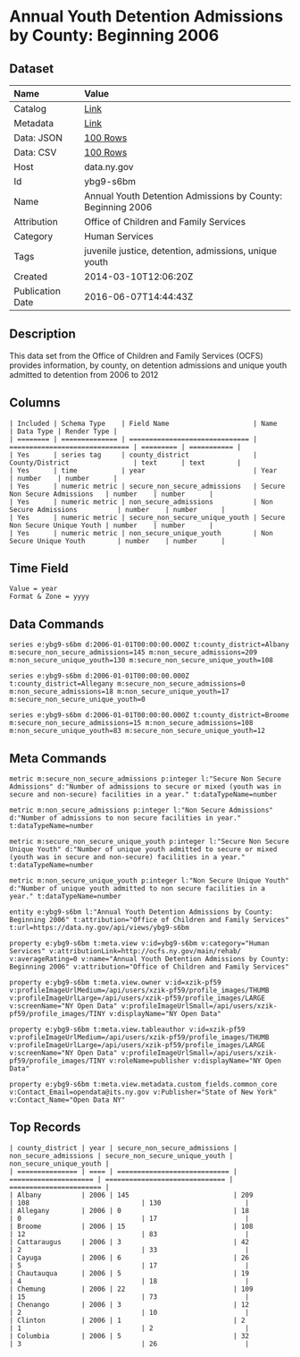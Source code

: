 # Annual Youth Detention Admissions by County: Beginning 2006

## Dataset

| Name | Value |
| :--- | :---- |
| Catalog | [Link](https://catalog.data.gov/dataset/annual-youth-detention-admissions-by-county-beginning-2006) |
| Metadata | [Link](https://data.ny.gov/api/views/ybg9-s6bm) |
| Data: JSON | [100 Rows](https://data.ny.gov/api/views/ybg9-s6bm/rows.json?max_rows=100) |
| Data: CSV | [100 Rows](https://data.ny.gov/api/views/ybg9-s6bm/rows.csv?max_rows=100) |
| Host | data.ny.gov |
| Id | ybg9-s6bm |
| Name | Annual Youth Detention Admissions by County: Beginning 2006 |
| Attribution | Office of Children and Family Services |
| Category | Human Services |
| Tags | juvenile justice, detention, admissions, unique youth |
| Created | 2014-03-10T12:06:20Z |
| Publication Date | 2016-06-07T14:44:43Z |

## Description

This data set from the Office of Children and Family Services (OCFS) provides information, by county, on detention admissions and unique youth admitted to detention from 2006 to 2012

## Columns

```ls
| Included | Schema Type    | Field Name                     | Name                           | Data Type | Render Type |
| ======== | ============== | ============================== | ============================== | ========= | =========== |
| Yes      | series tag     | county_district                | County/District                | text      | text        |
| Yes      | time           | year                           | Year                           | number    | number      |
| Yes      | numeric metric | secure_non_secure_admissions   | Secure Non Secure Admissions   | number    | number      |
| Yes      | numeric metric | non_secure_admissions          | Non Secure Admissions          | number    | number      |
| Yes      | numeric metric | secure_non_secure_unique_youth | Secure Non Secure Unique Youth | number    | number      |
| Yes      | numeric metric | non_secure_unique_youth        | Non Secure Unique Youth        | number    | number      |
```

## Time Field

```ls
Value = year
Format & Zone = yyyy
```

## Data Commands

```ls
series e:ybg9-s6bm d:2006-01-01T00:00:00.000Z t:county_district=Albany m:secure_non_secure_admissions=145 m:non_secure_admissions=209 m:non_secure_unique_youth=130 m:secure_non_secure_unique_youth=108

series e:ybg9-s6bm d:2006-01-01T00:00:00.000Z t:county_district=Allegany m:secure_non_secure_admissions=0 m:non_secure_admissions=18 m:non_secure_unique_youth=17 m:secure_non_secure_unique_youth=0

series e:ybg9-s6bm d:2006-01-01T00:00:00.000Z t:county_district=Broome m:secure_non_secure_admissions=15 m:non_secure_admissions=108 m:non_secure_unique_youth=83 m:secure_non_secure_unique_youth=12
```

## Meta Commands

```ls
metric m:secure_non_secure_admissions p:integer l:"Secure Non Secure Admissions" d:"Number of admissions to secure or mixed (youth was in secure and non-secure) facilities in a year." t:dataTypeName=number

metric m:non_secure_admissions p:integer l:"Non Secure Admissions" d:"Number of admissions to non secure facilities in year." t:dataTypeName=number

metric m:secure_non_secure_unique_youth p:integer l:"Secure Non Secure Unique Youth" d:"Number of unique youth admitted to secure or mixed (youth was in secure and non-secure) facilities in a year." t:dataTypeName=number

metric m:non_secure_unique_youth p:integer l:"Non Secure Unique Youth" d:"Number of unique youth admitted to non secure facilities in a year." t:dataTypeName=number

entity e:ybg9-s6bm l:"Annual Youth Detention Admissions by County: Beginning 2006" t:attribution="Office of Children and Family Services" t:url=https://data.ny.gov/api/views/ybg9-s6bm

property e:ybg9-s6bm t:meta.view v:id=ybg9-s6bm v:category="Human Services" v:attributionLink=http://ocfs.ny.gov/main/rehab/ v:averageRating=0 v:name="Annual Youth Detention Admissions by County: Beginning 2006" v:attribution="Office of Children and Family Services"

property e:ybg9-s6bm t:meta.view.owner v:id=xzik-pf59 v:profileImageUrlMedium=/api/users/xzik-pf59/profile_images/THUMB v:profileImageUrlLarge=/api/users/xzik-pf59/profile_images/LARGE v:screenName="NY Open Data" v:profileImageUrlSmall=/api/users/xzik-pf59/profile_images/TINY v:displayName="NY Open Data"

property e:ybg9-s6bm t:meta.view.tableauthor v:id=xzik-pf59 v:profileImageUrlMedium=/api/users/xzik-pf59/profile_images/THUMB v:profileImageUrlLarge=/api/users/xzik-pf59/profile_images/LARGE v:screenName="NY Open Data" v:profileImageUrlSmall=/api/users/xzik-pf59/profile_images/TINY v:roleName=publisher v:displayName="NY Open Data"

property e:ybg9-s6bm t:meta.view.metadata.custom_fields.common_core v:Contact_Email=opendata@its.ny.gov v:Publisher="State of New York" v:Contact_Name="Open Data NY"
```

## Top Records

```ls
| county_district | year | secure_non_secure_admissions | non_secure_admissions | secure_non_secure_unique_youth | non_secure_unique_youth | 
| =============== | ==== | ============================ | ===================== | ============================== | ======================= | 
| Albany          | 2006 | 145                          | 209                   | 108                            | 130                     | 
| Allegany        | 2006 | 0                            | 18                    | 0                              | 17                      | 
| Broome          | 2006 | 15                           | 108                   | 12                             | 83                      | 
| Cattaraugus     | 2006 | 3                            | 42                    | 2                              | 33                      | 
| Cayuga          | 2006 | 6                            | 26                    | 5                              | 17                      | 
| Chautauqua      | 2006 | 5                            | 19                    | 4                              | 18                      | 
| Chemung         | 2006 | 22                           | 109                   | 15                             | 73                      | 
| Chenango        | 2006 | 3                            | 12                    | 2                              | 10                      | 
| Clinton         | 2006 | 1                            | 2                     | 1                              | 2                       | 
| Columbia        | 2006 | 5                            | 32                    | 3                              | 26                      | 
```